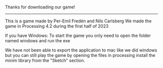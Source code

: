 Thanks for downloading our game!
**************************
 This is a game made by Per-Emil Fredén and Nils Carlsberg
 We made the game in Processing 4.2 during the first half of 2023

If you have Windows: 
To start the game you only need to open the folder named windows and run the exe

We have not been able to export the application to mac like we did windows but you can still play the game by opening the files in processing install the minim library from the "Sketch" section.
